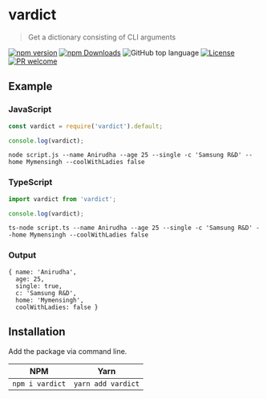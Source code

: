 # vardict

> Get a dictionary consisting of CLI arguments

[![npm version](https://img.shields.io/npm/v/vardict.svg?logo=npm&style=flat-square)](https://www.npmjs.com/package/vardict)
[![npm Downloads](https://img.shields.io/npm/dt/vardict.svg?logo=node.js&style=flat-square)](https://www.npmjs.com/package/vardict)
![GitHub top language](https://img.shields.io/github/languages/top/maacpiash/vardict.svg?logo=typescript&style=flat-square)
[![License](https://img.shields.io/github/license/maacpiash/vardict.svg?logo=open-source-initiative&style=flat-square)](https://github.com/maacpiash/vardict/blob/master/LICENSE)
[![PR welcome](https://img.shields.io/badge/PR-welcome-brightgreen.svg?logo=github&style=flat-square)](https://github.com/maacpiash/vardict/compare)

## Example

### JavaScript

```TypeScript
const vardict = require('vardict').default;

console.log(vardict);
```

```Shell
node script.js --name Anirudha --age 25 --single -c 'Samsung R&D' --home Mymensingh --coolWithLadies false
```

### TypeScript

```TypeScript
import vardict from 'vardict';

console.log(vardict);
```

```Shell
ts-node script.ts --name Anirudha --age 25 --single -c 'Samsung R&D' --home Mymensingh --coolWithLadies false
```

### Output

```Shell
{ name: 'Anirudha',
  age: 25,
  single: true,
  c: 'Samsung R&D',
  home: 'Mymensingh',
  coolWithLadies: false }
```


## Installation

Add the package via command line.

| NPM | Yarn |
| --- | --- |
| `npm i vardict` | `yarn add vardict` |
